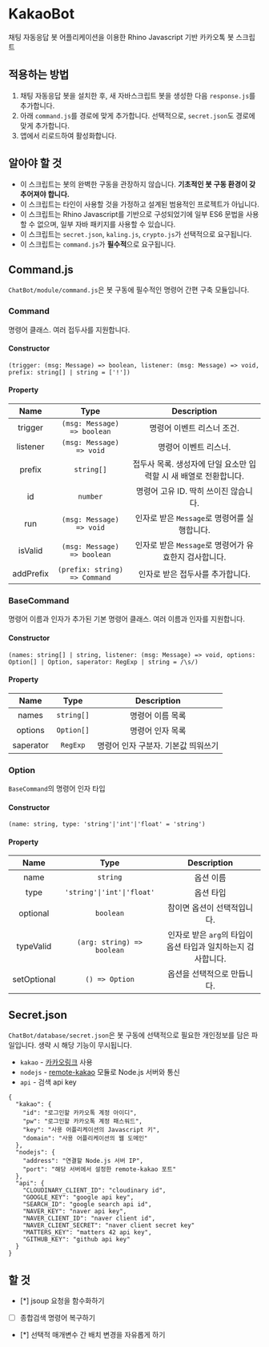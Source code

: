 # KakaoBot
채팅 자동응답 봇 어플리케이션을 이용한 Rhino Javascript 기반 카카오톡 봇 스크립트


## 적용하는 방법
1. 채팅 자동응답 봇을 설치한 후, 새 자바스크립트 봇을 생성한 다음 `response.js`를 추가합니다.
2. 아래 `command.js`를 경로에 맞게 추가합니다. 선택적으로, `secret.json`도 경로에 맞게 추가합니다.
3. 앱에서 리로드하여 활성화합니다.


## 알아야 할 것
* 이 스크립트는 봇의 완벽한 구동을 관장하지 않습니다. **기초적인 봇 구동 환경이 갖추어져야 합니다.** 
* 이 스크립트는 타인이 사용할 것을 가정하고 설계된 범용적인 프로젝트가 아닙니다.
* 이 스크립트는 Rhino Javascript를 기반으로 구성되었기에 일부 ES6 문법을 사용할 수 없으며, 일부 자바 패키지를 사용할 수 있습니다.
* 이 스크립트는 `secret.json`, `kaling.js`, `crypto.js`가 선택적으로 요구됩니다.
* 이 스크립트는 `command.js`가 **필수적**으로 요구됩니다.


## Command.js
`ChatBot/module/command.js`은 봇 구동에 필수적인 명령어 간편 구축 모듈입니다.

### Command
명령어 클래스. 여러 접두사를 지원합니다.

#### Constructor 
    (trigger: (msg: Message) => boolean, listener: (msg: Message) => void, prefix: string[] | string = ['!'])
#### Property
|    Name   |                Type             |                                   Description                  |
| :-------: | :-----------------------------: | :------------------------------------------------------------: |
| trigger   | `(msg: Message) => boolean`     | 명령어 이벤트 리스너 조건.                                      |
| listener  | `(msg: Message) => void`        | 명령어 이벤트 리스너.                                           |
| prefix    | `string[]`                      | 접두사 목록. 생성자에 단일 요소만 입력할 시 새 배열로 전환합니다. |
| id        | `number`                        | 명령어 고유 ID. 딱히 쓰이진 않습니다.                           |
| run       | `(msg: Message) => void`        | 인자로 받은 `Message`로 명령어를 실행합니다.                    |
| isValid   | `(msg: Message) => boolean`     | 인자로 받은 `Message`로 명령어가 유효한지 검사합니다.            |
| addPrefix | `(prefix: string) => Command`   | 인자로 받은 접두사를 추가합니다.                                |

### BaseCommand
명령어 이름과 인자가 추가된 기본 명령어 클래스. 여러 이름과 인자를 지원합니다.

#### Constructor 
    (names: string[] | string, listener: (msg: Message) => void, options: Option[] | Option, saperator: RegExp | string = /\s/)
#### Property
|    Name   |    Type    |           Description             |
| :-------: | :--------: | :-------------------------------: |
| names     | `string[]` | 명령어 이름 목록                   |
| options   | `Option[]` | 명령어 인자 목록                   |
| saperator | `RegExp`   | 명령어 인자 구분자. 기본값 띄워쓰기 |

### Option
`BaseCommand`의 명령어 인자 타입

#### Constructor 
    (name: string, type: 'string'|'int'|'float' = 'string')
#### Property
|    Name     |            Type            |                          Description                       |
| :---------: | :------------------------: | :--------------------------------------------------------: |
| name        | `string`                   | 옵션 이름                                                  |
| type        | `'string'\|'int'\|'float'`   | 옵션 타입                                                  |
| optional    | `boolean`                  | 참이면 옵션이 선택적입니다.                                 |
| typeValid   | `(arg: string) => boolean` | 인자로 받은 `arg`의 타입이 옵션 타입과 일치하는지 검사합니다. |
| setOptional | `() => Option`             | 옵션을 선택적으로 만듭니다.                                 | 


## Secret.json
`ChatBot/database/secret.json`은 봇 구동에 선택적으로 필요한 개인정보를 담은 파일입니다. 생략 시 해당 기능이 무시됩니다.

* `kakao` - [카카오링크](https://darktornado.github.io/KakaoTalkBot/docs/kakaolink/kakaolink) 사용
* `nodejs` - [remote-kakao](https://github.com/remote-kakao/core) 모듈로 Node.js 서버와 통신
* `api` - 검색 api key
```
{
  "kakao": {
    "id": "로그인할 카카오톡 계정 아이디",
    "pw": "로그인할 카카오톡 계정 패스워드",
    "key": "사용 어플리케이션의 Javascript 키",
    "domain": "사용 어플리케이션의 웹 도메인"
  },
  "nodejs": {
    "address": "연결할 Node.js 서버 IP",
    "port": "해당 서버에서 설정한 remote-kakao 포트"
  },
  "api": {
    "CLOUDINARY_CLIENT_ID": "cloudinary id",
    "GOOGLE_KEY": "google api key",
    "SEARCH_ID": "google search api id",
    "NAVER_KEY": "naver api key",
    "NAVER_CLIENT_ID": "naver client id",
    "NAVER_CLIENT_SECRET": "naver client secret key"
    "MATTERS_KEY": "matters 42 api key",
    "GITHUB_KEY": "github api key"
  }
}
```


## 할 것
- [*] jsoup 요청을 함수화하기  
- [ ] 종합검색 명령어 복구하기  
- [*] 선택적 매개변수 간 배치 변경을 자유롭게 하기  
